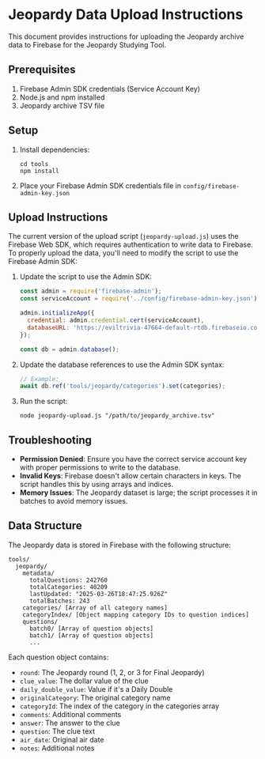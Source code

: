 # Jeopardy Data Upload Instructions

This document provides instructions for uploading the Jeopardy archive data to Firebase for the Jeopardy Studying Tool.

## Prerequisites

1. Firebase Admin SDK credentials (Service Account Key)
2. Node.js and npm installed
3. Jeopardy archive TSV file

## Setup

1. Install dependencies:
   ```
   cd tools
   npm install
   ```

2. Place your Firebase Admin SDK credentials file in `config/firebase-admin-key.json`

## Upload Instructions

The current version of the upload script (`jeopardy-upload.js`) uses the Firebase Web SDK, which requires authentication to write data to Firebase. To properly upload the data, you'll need to modify the script to use the Firebase Admin SDK:

1. Update the script to use the Admin SDK:
   ```javascript
   const admin = require('firebase-admin');
   const serviceAccount = require('../config/firebase-admin-key.json');

   admin.initializeApp({
     credential: admin.credential.cert(serviceAccount),
     databaseURL: 'https://eviltrivia-47664-default-rtdb.firebaseio.com'
   });

   const db = admin.database();
   ```

2. Update the database references to use the Admin SDK syntax:
   ```javascript
   // Example:
   await db.ref('tools/jeopardy/categories').set(categories);
   ```

3. Run the script:
   ```
   node jeopardy-upload.js "/path/to/jeopardy_archive.tsv"
   ```

## Troubleshooting

- **Permission Denied**: Ensure you have the correct service account key with proper permissions to write to the database.
- **Invalid Keys**: Firebase doesn't allow certain characters in keys. The script handles this by using arrays and indices.
- **Memory Issues**: The Jeopardy dataset is large; the script processes it in batches to avoid memory issues.

## Data Structure

The Jeopardy data is stored in Firebase with the following structure:

```
tools/
  jeopardy/
    metadata/
      totalQuestions: 242760
      totalCategories: 40209
      lastUpdated: "2025-03-26T18:47:25.926Z"
      totalBatches: 243
    categories/ [Array of all category names]
    categoryIndex/ [Object mapping category IDs to question indices]
    questions/
      batch0/ [Array of question objects]
      batch1/ [Array of question objects]
      ...
```

Each question object contains:
- `round`: The Jeopardy round (1, 2, or 3 for Final Jeopardy)
- `clue_value`: The dollar value of the clue
- `daily_double_value`: Value if it's a Daily Double
- `originalCategory`: The original category name
- `categoryId`: The index of the category in the categories array
- `comments`: Additional comments
- `answer`: The answer to the clue
- `question`: The clue text
- `air_date`: Original air date
- `notes`: Additional notes 